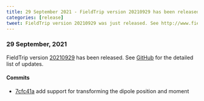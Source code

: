 ```yaml
---
title: 29 September 2021 - FieldTrip version 20210929 has been released
categories: [release]
tweet: FieldTrip version 20210929 was just released. See http://www.fieldtriptoolbox.org/#29-september-2021
---
```


### 29 September, 2021

FieldTrip version [20210929](http://github.com/fieldtrip/fieldtrip/releases/tag/20210929) has been released.
See [GitHub](https://github.com/fieldtrip/fieldtrip/compare/20210928...20210929) for the detailed list of updates.

#### Commits

- [7cfc41a](http://github.com/fieldtrip/fieldtrip/commit/7cfc41a) add support for transforming the dipole position and moment

